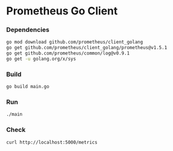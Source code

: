 # Prometheus Go Client

### Dependencies
```sh
go mod download github.com/prometheus/client_golang
go get github.com/prometheus/client_golang/prometheus@v1.5.1
go get github.com/prometheus/common/log@v0.9.1
go get -u golang.org/x/sys
```

### Build
```sh
go build main.go 
```

### Run
```sh
./main
```

### Check
```sh
curl http://localhost:5000/metrics
```